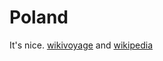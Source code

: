 # Poland
It's nice. 
[wikivoyage](https://en.wikivoyage.org/wiki/Poland) and [wikipedia](https://en.wikipedia.org/wiki/Poland)
